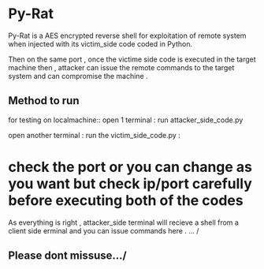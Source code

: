 # Py-Rat
Py-Rat is a AES encrypted reverse shell for exploitation of remote system when injected with its victim_side code coded in Python.

Then on the same port , once the victime side code is executed in the target machine then , attacker can issue the remote commands to the target system and can compromise the machine .

## Method to run 
for testing on localmachine:: 
open 1 terminal : 
run attacker_side_code.py 

open another terminal : 
run the victim_side_code.py : 
# check the port or you can change as you want but check ip/port carefully before executing both of the codes 
As everything is right , attacker_side terminal will recieve a shell from a client side erminal and you can issue commands here . ... / 

## Please dont missuse.../
